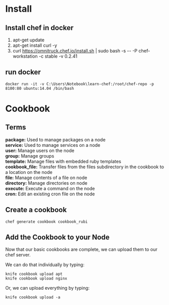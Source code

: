 # Install


## Install chef in docker
1. apt-get update
2. apt-get install curl -y
3. curl https://omnitruck.chef.io/install.sh | sudo bash -s -- -P chef-workstation -c stable -v 0.2.41


## run docker 
```
docker run -it -v C:\Users\Notebook\learn-chef:/root/chef-repo -p 8100:80 ubuntu:14.04 /bin/bash
```

# Cookbook

## Terms
**package:** Used to manage packages on a node \
**service:** Used to manage services on a node \
**user:** Manage users on the node \
**group:** Manage groups \
**template:** Manage files with embedded ruby templates \
**cookbook_file:** Transfer files from the files subdirectory in the cookbook to a location on the node \
**file:** Manage contents of a file on node \
**directory:** Manage directories on node \
**execute:** Execute a command on the node  
**cron:** Edit an existing cron file on the node 



## Create a cookbook
```
chef generate cookbook cookbook_rubi
```

## Add the Cookbook to your Node
Now that our basic cookbooks are complete, we can upload them to our chef server.

We can do that individually by typing:
```
knife cookbook upload apt
knife cookbook upload nginx
```
Or, we can upload everything by typing:
```
knife cookbook upload -a
```